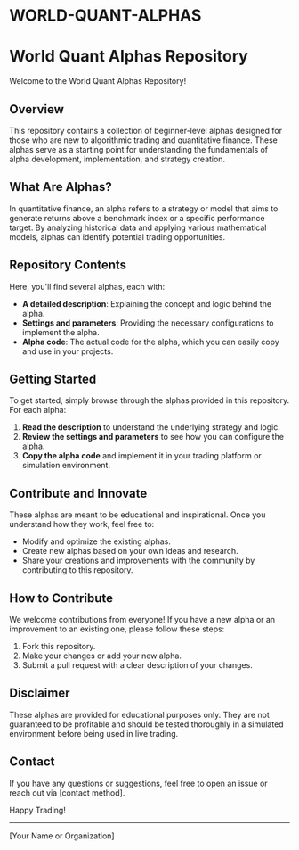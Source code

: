 # WORLD-QUANT-ALPHAS 
# World Quant Alphas Repository

Welcome to the World Quant Alphas Repository!

## Overview

This repository contains a collection of beginner-level alphas designed for those who are new to algorithmic trading and quantitative finance. These alphas serve as a starting point for understanding the fundamentals of alpha development, implementation, and strategy creation.

## What Are Alphas?

In quantitative finance, an alpha refers to a strategy or model that aims to generate returns above a benchmark index or a specific performance target. By analyzing historical data and applying various mathematical models, alphas can identify potential trading opportunities.

## Repository Contents

Here, you'll find several alphas, each with:
- **A detailed description**: Explaining the concept and logic behind the alpha.
- **Settings and parameters**: Providing the necessary configurations to implement the alpha.
- **Alpha code**: The actual code for the alpha, which you can easily copy and use in your projects.

## Getting Started

To get started, simply browse through the alphas provided in this repository. For each alpha:
1. **Read the description** to understand the underlying strategy and logic.
2. **Review the settings and parameters** to see how you can configure the alpha.
3. **Copy the alpha code** and implement it in your trading platform or simulation environment.

## Contribute and Innovate

These alphas are meant to be educational and inspirational. Once you understand how they work, feel free to:
- Modify and optimize the existing alphas.
- Create new alphas based on your own ideas and research.
- Share your creations and improvements with the community by contributing to this repository.

## How to Contribute

We welcome contributions from everyone! If you have a new alpha or an improvement to an existing one, please follow these steps:
1. Fork this repository.
2. Make your changes or add your new alpha.
3. Submit a pull request with a clear description of your changes.

## Disclaimer

These alphas are provided for educational purposes only. They are not guaranteed to be profitable and should be tested thoroughly in a simulated environment before being used in live trading.

## Contact

If you have any questions or suggestions, feel free to open an issue or reach out via [contact method].

Happy Trading!

---

[Your Name or Organization]
